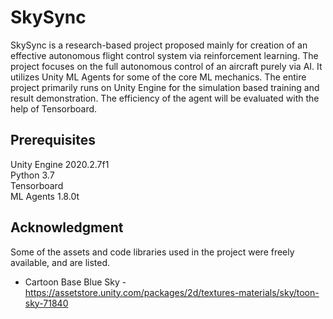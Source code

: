 # SkySync
SkySync is a research-based project proposed mainly for creation of an effective autonomous flight control system via reinforcement learning. The project focuses on the full autonomous control of an aircraft purely via AI. It utilizes Unity ML Agents for some of the core ML mechanics. The entire project primarily runs on Unity Engine for the simulation based training and result demonstration. The efficiency of the agent will be evaluated with the help of Tensorboard.

## Prerequisites
Unity Engine 2020.2.7f1 <br />
Python 3.7 <br />
Tensorboard <br />
ML Agents 1.8.0t <br />

## Acknowledgment
Some of the assets and code libraries used in the project were freely available, and are listed.
* Cartoon Base Blue Sky - https://assetstore.unity.com/packages/2d/textures-materials/sky/toon-sky-71840 <br />
